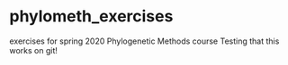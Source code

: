 # phylometh_exercises
exercises for spring 2020 Phylogenetic Methods course
Testing that this works on git!